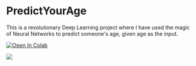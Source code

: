 # PredictYourAge

This is a revolutionary Deep Learning project where I have used the magic of Neural Networks to predict someone's age, given age as the input.

[![Open In Colab](https://colab.research.google.com/assets/colab-badge.svg)](https://colab.research.google.com/github/ayushrajdahal/PredictYourAge/blob/main/PredictYourAge.ipynb)

![](https://www.simplilearn.com/ice9/free_resources_article_thumb/Why-get-certified-in-Artificial-Intelligence.jpg)
